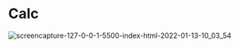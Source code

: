 # Calc

![screencapture-127-0-0-1-5500-index-html-2022-01-13-10_03_54](https://user-images.githubusercontent.com/62913154/149290109-c06411a9-2078-4628-ae23-47a0118a0cc5.png)
